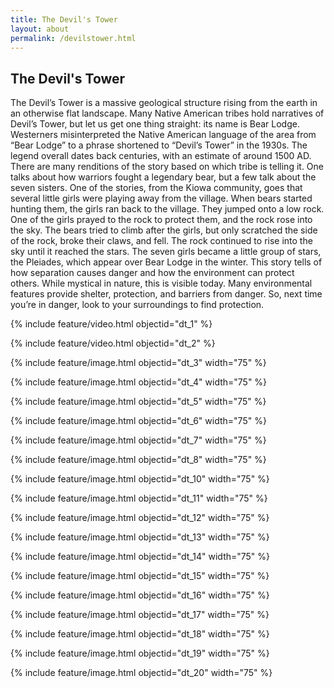```yaml
---
title: The Devil's Tower
layout: about
permalink: /devilstower.html
---
```


## The Devil's Tower

The Devil’s Tower is a massive geological structure rising from the earth in an otherwise flat landscape. Many Native American tribes hold narratives of Devil’s Tower, but let us get one thing straight: its name is Bear Lodge. Westerners misinterpreted the Native American language of the area from “Bear Lodge” to a phrase shortened to “Devil’s Tower” in the 1930s. The legend overall dates back centuries, with an estimate of around 1500 AD. There are many renditions of the story based on which tribe is telling it. One talks about how warriors fought a legendary bear, but a few talk about the seven sisters. One of the stories, from the Kiowa community, goes that several little girls were playing away from the village. When bears started hunting them, the girls ran back to the village. They jumped onto a low rock. One of the girls prayed to the rock to protect them, and the rock rose into the sky. The bears tried to climb after the girls, but only scratched the side of the rock, broke their claws, and fell. The rock continued to rise into the sky until it reached the stars. The seven girls became a little group of stars, the Pleiades, which appear over Bear Lodge in the winter. This story tells of how separation causes danger and how the environment can protect others. While mystical in nature, this is visible today. Many environmental features provide shelter, protection, and barriers from danger. So, next time you’re in danger, look to your surroundings to find protection.

{% include feature/video.html objectid="dt_1" %}

{% include feature/video.html objectid="dt_2" %}

{% include feature/image.html objectid="dt_3" width="75" %}

{% include feature/image.html objectid="dt_4" width="75" %}

{% include feature/image.html objectid="dt_5" width="75" %}

{% include feature/image.html objectid="dt_6" width="75" %}

{% include feature/image.html objectid="dt_7" width="75" %}

{% include feature/image.html objectid="dt_8" width="75" %}

{% include feature/image.html objectid="dt_10" width="75" %}

{% include feature/image.html objectid="dt_11" width="75" %}

{% include feature/image.html objectid="dt_12" width="75" %}

{% include feature/image.html objectid="dt_13" width="75" %}

{% include feature/image.html objectid="dt_14" width="75" %}

{% include feature/image.html objectid="dt_15" width="75" %}

{% include feature/image.html objectid="dt_16" width="75" %}

{% include feature/image.html objectid="dt_17" width="75" %}

{% include feature/image.html objectid="dt_18" width="75" %}

{% include feature/image.html objectid="dt_19" width="75" %}

{% include feature/image.html objectid="dt_20" width="75" %}
